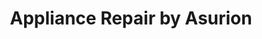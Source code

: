 ---
title: "Appliance Repair by Asurion"
url: /culver-city/appliance-repair-by-asurion-2/
shop: Allgemein
---